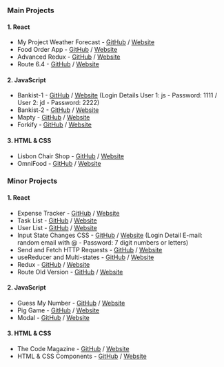 ### Main Projects
#### 1. React
* My Project Weather Forecast - [GitHub](https://github.com/IvanYCSung/myproject-react-weatherforecast) / [Website](https://myproject-react-weatherforecast.netlify.app/)
* Food Order App - [GitHub](https://github.com/IvanYCSung/learning-react-foododerapp) / [Website](https://learning-react-foododerapp.netlify.app)
* Advanced Redux - [GitHub](https://github.com/IvanYCSung/learning-react-advancedredux) / [Website](https://learning-react-advancedredux.netlify.app/)
* Route 6.4 - [GitHub](https://github.com/IvanYCSung/learning-react-router64) / [Website](https://learning-react-router64.netlify.app)

#### 2. JavaScript
* Bankist-1 - [GitHub](https://github.com/IvanYCSung/learning-javascript-bankist-1) / [Website](https://learning-javascript-bankist-1.netlify.app) (Login Details User 1: js - Password: 1111 / User 2: jd - Password: 2222)
* Bankist-2 - [GitHub](https://github.com/IvanYCSung/learning-javascript-bankist-2) / [Website](https://learning-javascript-bankist-2.netlify.app)
* Mapty - [GitHub](https://github.com/IvanYCSung/learning-javascript-mapty) / [Website](https://learning-javascript-mapty.netlify.app)
* Forkify - [GitHub](https://github.com/IvanYCSung/learning-javascript-forkify) / [Website](https://learning-javascript-forkify.netlify.app)

#### 3. HTML & CSS
* Lisbon Chair Shop - [GitHub](https://github.com/IvanYCSung/learning-htmlandcss-lisbonchairshop) / [Website](https://learning-htmlandcss-lisbonchairshop.netlify.app/)
* OmniFood - [GitHub](https://github.com/IvanYCSung/learning-htmlandcss-omifood) / [Website](https://learning-htmlandcss-omifood.netlify.app/)



### Minor Projects
#### 1. React
* Expense Tracker - [GitHub](https://github.com/IvanYCSung/learning-react-expensetracker) / [Website](https://learning-react-expensetracker.netlify.app)
* Task List - [GitHub](https://github.com/IvanYCSung/learning-react-tasklist) / [Website](https://learning-react-tasklist.netlify.app)
* User List - [GitHub](https://github.com/IvanYCSung/learning-react-userlist) / [Website](https://learning-react-userlist.netlify.app/)
* Input State Changes CSS - [GitHub](https://github.com/IvanYCSung/learning-react-inputstatechangescss) / [Website](https://learning-react-inputstatechangescss.netlify.app) (Login Detail E-mail: random email with @ - Password: 7 digit numbers or letters)
* Send and Fetch HTTP Requests - [GitHub](https://github.com/IvanYCSung/learning-react-sendnfetchhttprequests) / [Website](https://learning-react-sendnfetchhttprequests.netlify.app/)
* useReducer and Multi-states - [GitHub](https://github.com/IvanYCSung/learning-react-usereducernmultistates) / [Website](https://learning-react-usereducernmultistates.netlify.app/)
* Redux - [GitHub](https://github.com/IvanYCSung/learning-react-redux) / [Website](https://learning-react-redux.netlify.app)
* Route Old Version - [GitHub](learning-react-routeroldversion) / [Website](https://learning-react-routeroldversion.netlify.app)

#### 2. JavaScript
* Guess My Number - [GitHub](https://github.com/IvanYCSung/learning-javascript-guessmynumber) / [Website](https://learning-javascript-guessmynumber.netlify.app/)
* Pig Game - [GitHub](https://github.com/IvanYCSung/learning-javascript-piggame) / [Website](https://learning-javascript-piggame.netlify.app/)
* Modal - [GitHub](https://github.com/IvanYCSung/learning-javascript-modal) / [Website](https://learning-javascript-modal.netlify.app/)

#### 3. HTML & CSS
* The Code Magazine - [GitHub](https://github.com/IvanYCSung/learning-htmlandcss-thecodemagazine) / [Website](https://learning-htmlandcss-thecodemagazine.netlify.app/)
* HTML & CSS Components - [GitHub](https://github.com/IvanYCSung/learning-htmlandcss-components) / [Website](https://learning-htmlandcss-components.netlify.app/)
